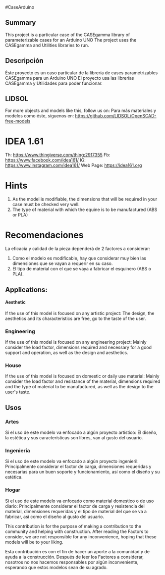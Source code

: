 #CaseArduino 

## Summary 

This project is a particular case of the CASEgamma library of parameterizable cases for an Arduino UNO
The project uses the CASEgamma and Utilities libraries to run.

## Descripción

Éste proyecto es un caso particular de la librería de cases parametrizables CASEgamma para un Arduino UNO
El proyecto usa las librerías CASEgamma y Utilidades para poder funcionar.

 ## LIDSOL
For more objects and models like this, follow us on:
Para más materiales y modelos como éste, síguenos en:
https://github.com/LIDSOL/OpenSCAD-free-models

# IDEA 1.61
Th: https://www.thingiverse.com/thing:2917355
Fb: https://www.facebook.com/idea161/
IG: https://www.instagram.com/idea161/
Web Page: https://idea161.org


# Hints
1. As the model is modifiable, the dimensions that will be required in your case must be checked very well.
2. The type of material with which the equine is to be manufactured (ABS or PLA) 

# Recomendaciones

La eficacia y calidad de la pieza dependerá de 2 factores a considerar:

1. Como el modelo es modificable, hay que considerar muy bien las dimensiones que se vayan a requerir en su caso.
2. El tipo de material con el que se vaya a fabricar el esquinero (ABS o PLA).

## Applications:

#### Aesthetic
If the use of this model is focused on any artistic project: The design, the aesthetics and its characteristics are free, go to the taste of the user.
### Engineering
If the use of this model is focused on any engineering project:
Mainly consider the load factor, dimensions required and necessary for a good support and operation, as well as the design and aesthetics. 

### House
If the use of this model is focused on domestic or daily use material: Mainly consider the load factor and resistance of the material, dimensions required and the type of material to be manufactured, as well as the design to the user's taste.

## Usos 

### Artes
Si el uso de este modelo va enfocado a algún proyecto artístico: El diseño, la estética y sus características son libres, van al gusto del usuario.
### Ingeniería
Si el uso de este modelo va enfocado a algún proyecto ingenieril: Principalmente considerar el factor de carga, dimensiones requeridas y necesarias para un buen soporte y funcionamiento, así como el diseño y su estética.     
### Hogar
Si el uso de este modelo va enfocado como material domestico o de uso diario: Principalmente considerar el factor de carga y resistencia del material, dimensiones requeridas y el tipo de material del que se va a fabricar, así como el diseño al gusto del usuario.   
       

      
This contribution is for the purpose of making a contribution to the community and helping with construction.
After reading the Factors to consider, we are not 
responsible for any inconvenience, hoping that these models will be to your liking.
    
Esta contribución es con el fin de hacer un aporte a la comunidad y de ayuda a la construcción.
Después de leer los Factores a considerar, nosotros no nos hacemos responsables por algún inconveniente, esperando que estos modelos sean de su agrado.
